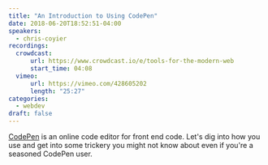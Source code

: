 ```yaml
---
title: "An Introduction to Using CodePen"
date: 2018-06-20T18:52:51-04:00
speakers:
  - chris-coyier
recordings:
  crowdcast:
      url: https://www.crowdcast.io/e/tools-for-the-modern-web
      start_time: 04:08
  vimeo:
      url: https://vimeo.com/428605202
      length: "25:27"
categories:
  - webdev
draft: false
---
```


[CodePen](https://codepen.io/) is an online code editor for front end code. Let's dig into how you use and get into some trickery you might not know about even if you're a seasoned CodePen user.
